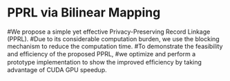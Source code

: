 # PPRL via Bilinear Mapping
#We propose a simple yet effective Privacy-Preserving Record Linkage (PPRL). 
#Due to its considerable computation burden, we use the blocking mechanism to reduce the computation time. 
#To demonstrate the feasibility and efﬁciency of the proposed PPRL, 
#we optimize and perform a prototype implementation to show the improved efﬁciency by taking advantage of CUDA GPU speedup.
